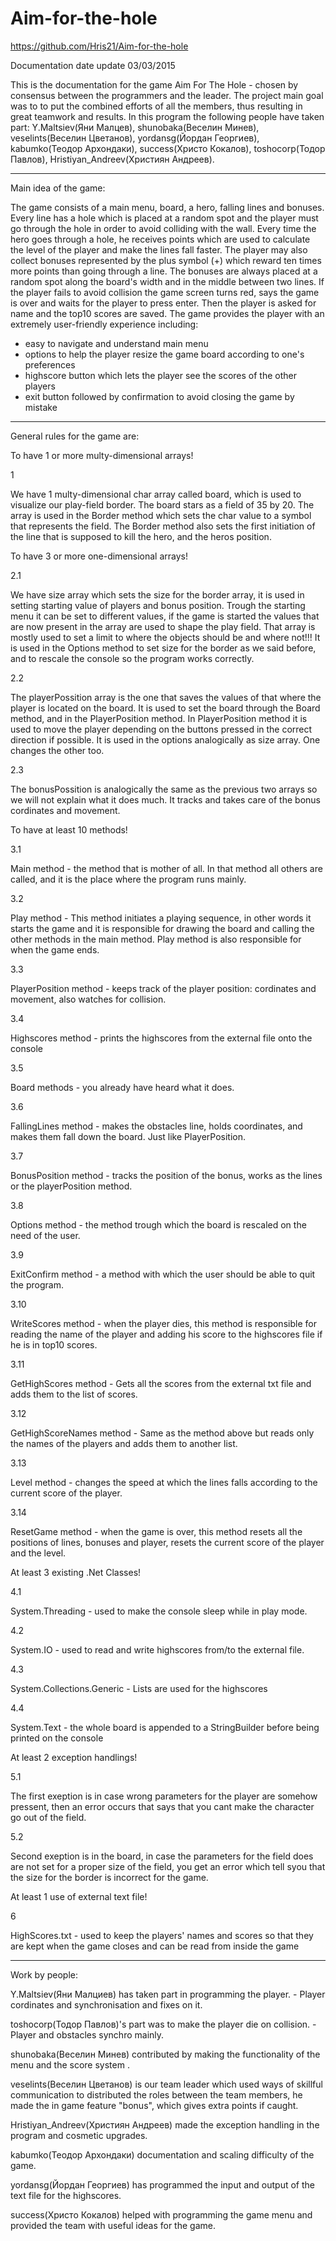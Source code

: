 ﻿# Aim-for-the-hole

https://github.com/Hris21/Aim-for-the-hole

Documentation date update 03/03/2015

This is the documentation for the game Aim For The Hole - chosen by consensus between the programmers and the leader.
The project main goal was to to put the combined efforts of all the members, thus resulting in great teamwork and results.
In this program the following people have taken part: 
Y.Maltsiev(Яни Малцев), shunobaka(Веселин Минев), veselints(Веселин Цветанов), yordansg(Йордан Георгиев), kabumko(Теодор Архондаки), success(Христо Кокалов), toshocorp(Тодор Павлов), Hristiyan_Andreev(Християн Андреев).

--------------------------------------------------------------------------------

Main idea of the game:

The game consists of a main menu, board, a hero, falling lines and bonuses.
Every line has a hole which is placed at a random spot and the player must go
through the hole in order to avoid colliding with the wall. Every time the hero
goes through a hole, he receives points which are used to calculate the level of
the player and make the lines fall faster. The player may also collect bonuses
represented by the plus symbol (+) which reward ten times more points than going
through a line. The bonuses are always placed at a random spot along the board's
width and in the middle between two lines. If the player fails to avoid collision
the game screen turns red, says the game is over and waits for the player to press
enter. Then the player is asked for name and the top10 scores are saved. The game
provides the player with an extremely user-friendly experience including:

- easy to navigate and understand main menu
- options to help the player resize the game board according to one's preferences
- highscore button which lets the player see the scores of the other players
- exit button followed by confirmation to avoid closing the game by mistake

--------------------------------------------------------------------------------

General rules for the game are:

To have 1 or more multy-dimensional arrays!

1

We have 1 multy-dimensional char array called board, which is used to visualize our play-field border.
The board stars as a field of 35 by 20.
The array is used in the Border method which sets the char value to a symbol that represents the field.
The Border method also sets the first initiation of the line that is supposed to kill the hero, and the heros position. 

To have 3 or more one-dimensional arrays!

2.1

We have size array which sets the size for the border array, it is used in setting starting value of players and bonus position.
Trough the starting menu it can be set to different values, if the game is started the values that are now present in the array are used to shape the play field.
That array is mostly used to set a limit to where the objects should be and where not!!!
It is used in the Options method to set size for the border as we said before, and to rescale the console so the program works correctly.

2.2

The playerPossition array is the one that saves the values of that where the player is located on the board.
It is used to set the board through the Board method, and in the PlayerPosition method.
In PlayerPosition method it is used to move the player depending on the buttons pressed in the correct direction if possible.
It is used in the options analogically as size array. One changes the other too.

2.3

The bonusPossition is analogically the same as the previous two arrays so we will not explain what it does much.
It tracks and takes care of the bonus cordinates and movement.

To have at least 10 methods!

3.1

Main method - the method that is mother of all.
In that method all others are called, and it is the place where the program runs mainly.

3.2

Play method - This method initiates a playing sequence, in other words it starts the game and it is responsible for drawing the board and calling the other methods in the main method.
Play method is also responsible for when the game ends.

3.3

PlayerPosition method - keeps track of the player position: cordinates and movement, also watches for collision.

3.4

Highscores method - prints the highscores from the external file onto the console

3.5

Board methods - you already have heard what it does.

3.6

FallingLines method - makes the obstacles line, holds coordinates, and makes them fall down the board. Just like PlayerPosition.

3.7

BonusPosition method - tracks the position of the bonus, works as the lines or the playerPosition method.

3.8

Options method - the method trough which the board is rescaled on the need of the user.

3.9

ExitConfirm method - a method with which the user should be able to quit the program.

3.10

WriteScores method - when the player dies, this method is responsible for reading the name of the player and adding his score to the highscores file if he is in top10 scores.

3.11

GetHighScores method - Gets all the scores from the external txt file and adds them to the list of scores.

3.12

GetHighScoreNames method - Same as the method above but reads only the names of the players and adds them to another list.

3.13

Level method - changes the speed at which the lines falls according to the current score of the player.

3.14

ResetGame method - when the game is over, this method resets all the positions of lines, bonuses and player, resets the current score of the player and the level.

At least 3 existing .Net Classes!

4.1

System.Threading - used to make the console sleep while in play mode.

4.2

System.IO - used to read and write highscores from/to the external file.

4.3

System.Collections.Generic - Lists are used for the highscores

4.4

System.Text - the whole board is appended to a StringBuilder before being printed on the console

At least 2 exception handlings!

5.1

The first exeption is in case wrong parameters for the player are somehow pressent, then an error occurs that says that you cant make the character go out of the field.

5.2

Second exeption is in the board, in case the parameters for the field does are not set for a proper size of the field, you get an error which tell syou that the size for the border is incorrect for the game.

At least 1 use of external text file!

6

HighScores.txt - used to keep the players' names and scores so that they are kept when the game closes and can be read from inside the game

--------------------------------------------------------------------------------

Work by people:

Y.Maltsiev(Яни Малциев) has taken part in programming the player. - Player cordinates and synchronisation and fixes on it.

toshocorp(Тодор Павлов)'s part was to make the player die on collision. - Player and obstacles synchro mainly.

shunobaka(Веселин Минев) contributed by making the functionality of the menu and the score system .

veselints(Веселин Цветанов) is our team leader which used ways of skillful communication to distributed the roles between the team members, he made the in game feature "bonus", which gives extra points if caught.

Hristiyan_Andreev(Християн Андреев) made the exception handling in the program and cosmetic upgrades.

kabumko(Теодор Архондаки) documentation and scaling difficulty of the game.

yordansg(Йордан Георгиев) has programmed the input and output of the text file for the highscores.

success(Христо Кокалов) helped with programming the game menu and provided the team with useful ideas for the game.
